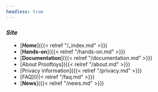 ```yaml
---
headless: true
---
```


<p>

### *Site*

<div style="margin-left: 1em">

- [***Home***]({{< relref "/_index.md" >}})
- [**Hands-on**]({{< relref "/hands-on.md" >}})
- [**Documentation**]({{< relref "/documentation.md" >}})
- [About Prooftoys]({{< relref "/about.md" >}})
- [Privacy information]({{< relref "/privacy.md" >}})
- [FAQ]({{< relref "/faq.md" >}})
- [**News**]({{< relref "/news.md" >}})

</div>
